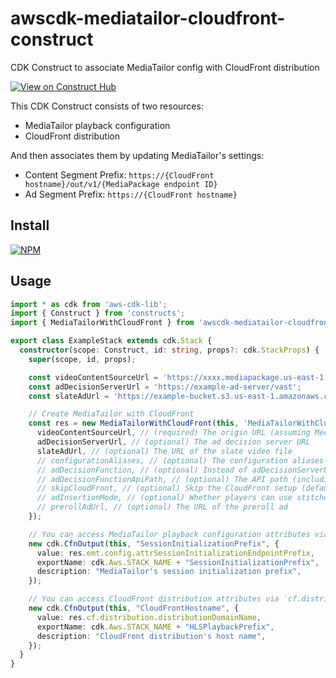 # awscdk-mediatailor-cloudfront-construct
CDK Construct to associate MediaTailor config with CloudFront distribution

[![View on Construct Hub](https://constructs.dev/badge?package=awscdk-mediatailor-cloudfront-construct)](https://constructs.dev/packages/awscdk-mediatailor-cloudfront-construct)

This CDK Construct consists of two resources:
* MediaTailor playback configuration
* CloudFront distribution

And then associates them by updating MediaTailor's settings:
* Content Segment Prefix: `https://{CloudFront hostname}/out/v1/{MediaPackage endpoint ID}`
* Ad Segment Prefix: `https://{CloudFront hostname}`


## Install
[![NPM](https://nodei.co/npm/awscdk-mediatailor-cloudfront-construct.png?mini=true)](https://nodei.co/npm/awscdk-mediatailor-cloudfront-construct/)

## Usage
```ts
import * as cdk from 'aws-cdk-lib';
import { Construct } from 'constructs';
import { MediaTailorWithCloudFront } from 'awscdk-mediatailor-cloudfront-construct';

export class ExampleStack extends cdk.Stack {
  constructor(scope: Construct, id: string, props?: cdk.StackProps) {
    super(scope, id, props);

    const videoContentSourceUrl = 'https://xxxx.mediapackage.us-east-1.amazonaws.com/out/v1/yyyy/index.m3u8';
    const adDecisionServerUrl = 'https://example-ad-server/vast';
    const slateAdUrl = 'https://example-bucket.s3.us-east-1.amazonaws.com/slate.mp4';

    // Create MediaTailor with CloudFront
    const res = new MediaTailorWithCloudFront(this, 'MediaTailorWithCloudFront', {
      videoContentSourceUrl, // (required) The origin URL (assuming MediaPackage endpoint)
      adDecisionServerUrl, // (optional) The ad decision server URL
      slateAdUrl, // (optional) The URL of the slate video file
      // configurationAliases, // (optional) The configuration aliases used by MediaTailor
      // adDecisionFunction, // (optional) Instead of adDecisionServerUrl, you can specify a Lambda function that returns VAST/VMAP
      // adDecisionFunctionApiPath, // (optional) The API path (including query strings) used by MediaTailor for invoking the Lambda function
      // skipCloudFront, // (optional) Skip the CloudFront setup (default = false)
      // adInsertionMode, // (optional) Whether players can use stitched or guided ad insertion (default = 'STITCHED_ONLY')
      // prerollAdUrl, // (optional) The URL of the preroll ad
    });

    // You can access MediaTailor playback configuration attributes via `emt.config`
    new cdk.CfnOutput(this, "SessionInitializationPrefix", {
      value: res.emt.config.attrSessionInitializationEndpointPrefix,
      exportName: cdk.Aws.STACK_NAME + "SessionInitializationPrefix",
      description: "MediaTailor's session initialization prefix",
    });

    // You can access CloudFront distribution attributes via `cf.distribution`
    new cdk.CfnOutput(this, "CloudFrontHostname", {
      value: res.cf.distribution.distributionDomainName,
      exportName: cdk.Aws.STACK_NAME + "HLSPlaybackPrefix",
      description: "CloudFront distribution's host name",
    });
  }
}
```